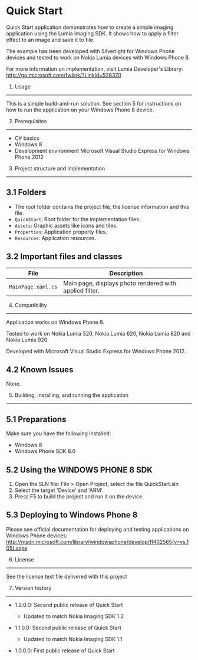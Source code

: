 Quick Start
===============

Quick Start application demonstrates how to create a simple imaging application
using the Lumia Imaging SDK.  It shows how to apply a filter effect to an 
image and save it to file.

The example has been developed with Silverlight for Windows Phone devices
and tested to work on Nokia Lumia devices with Windows Phone 8.


For more information on implementation, visit Lumia Developer's Library:
http://go.microsoft.com/fwlink/?LinkId=528370


1. Usage
-------------------------------------------------------------------------------

This is a simple build-and-run solution. See section 5 for instructions on how
to run the application on your Windows Phone 8 device.


2. Prerequisites
-------------------------------------------------------------------------------

* C# basics
* Windows 8
* Development environment Microsoft Visual Studio Express for Windows Phone 2012


3. Project structure and implementation
-------------------------------------------------------------------------------

3.1 Folders
-----------

* The root folder contains the project file, the license information and this
  file.
* `QuickStart`: Root folder for the implementation files.  
 * `Assets`: Graphic assets like icons and tiles.
 * `Properties`: Application property files.
 * `Resources`: Application resources.


3.2 Important files and classes
-------------------------------

| File | Description |
| ---- | ----------- |
| `MainPage.xaml.cs` | Main page, displays photo rendered with applied filter. |


4. Compatibility
-------------------------------------------------------------------------------

Application works on Windows Phone 8.

Tested to work on Nokia Lumia 520, Nokia Lumia 620, Nokia Lumia 820 and Nokia
Lumia 920.

Developed with Microsoft Visual Studio Express for Windows Phone 2012.


4.2 Known Issues
----------------

None.


5. Building, installing, and running the application
-------------------------------------------------------------------------------

5.1 Preparations
----------------

Make sure you have the following installed:
 * Windows 8
 * Windows Phone SDK 8.0

5.2 Using the WINDOWS PHONE 8 SDK
---------------------------------

1. Open the SLN file:
   File > Open Project, select the file QuickStart.sln
2. Select the target 'Device' and 'ARM'.
3. Press F5 to build the project and run it on the device.

5.3 Deploying to Windows Phone 8
--------------------------------

Please see official documentation for deploying and testing applications on
Windows Phone devices:
http://msdn.microsoft.com/library/windowsphone/develop/ff402565(v=vs.105).aspx


6. License
-------------------------------------------------------------------------------

See the license text file delivered with this project


7. Version history
-------------------------------------------------------------------------------

* 1.2.0.0: Second public release of Quick Start
  - Updated to match Nokia Imaging SDK 1.2

* 1.1.0.0: Second public release of Quick Start
  - Updated to match Nokia Imaging SDK 1.1
  
* 1.0.0.0: First public release of Quick Start

